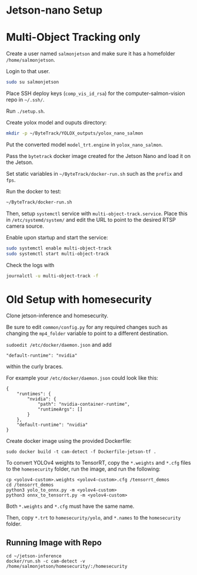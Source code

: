 # Jetson-nano Setup

# Multi-Object Tracking only

Create a user named `salmonjetson` and make sure it has a homefolder `/home/salmonjetson`.

Login to that user.
```bash
sudo su salmonjetson
```

Place SSH deploy keys (`comp_vis_id_rsa`) for the computer-salmon-vision repo in `~/.ssh/`.

Run `./setup.sh`.

Create yolox model and ouputs directory:
```bash
mkdir -p ~/ByteTrack/YOLOX_outputs/yolox_nano_salmon
```

Put the converted model `model_trt.engine` in `yolox_nano_salmon`.

Pass the `bytetrack` docker image created for the Jetson Nano and load it on the Jetson.

Set static variables in `~/ByteTrack/docker-run.sh` such as the `prefix` and `fps`.

Run the docker to test:
```bash
~/ByteTrack/docker-run.sh
```

Then, setup `systemctl` service with `multi-object-track.service`. Place this in `/etc/systemd/system/`
and edit the URL to point to the desired RTSP camera source.

Enable upon startup and start the service:
```bash
sudo systemctl enable multi-object-track
sudo systemctl start multi-object-track
```

Check the logs with
```bash
journalctl -u multi-object-track -f
```

# Old Setup with homesecurity

Clone jetson-inference and homesecurity.

Be sure to edit `common/config.py` for any required changes such as
changing the `mp4_folder` variable to point to a different destination.

`sudoedit /etc/docker/daemon.json` and add
```
"default-runtime": "nvidia"
```
within the curly braces.

For example your `/etc/docker/daemon.json` could look like this:

```
{
    "runtimes": {
        "nvidia": {
            "path": "nvidia-container-runtime",
            "runtimeArgs": []
        }
    },
    "default-runtime": "nvidia"
}
```

Create docker image using the provided Dockerfile:
```
sudo docker build -t cam-detect -f Dockerfile-jetson-tf .
```

To convert YOLOv4 weights to TensorRT, copy the `*.weights` and `*.cfg` files
to the `homesecurity` folder, run the image, and run the following:

```
cp <yolov4-custom>.weights <yolov4-custom>.cfg /tensorrt_demos
cd /tensorrt_demos
python3 yolo_to_onnx.py -m <yolov4-custom>
python3 onnx_to_tensorrt.py -m <yolov4-custom>
```

Both `*.weights` and `*.cfg` must have the same name.

Then, copy `*.trt` to `homesecurity/yolo`, and `*.names` to the `homesecurity` folder.

## Running Image with Repo

```
cd ~/jetson-inference
docker/run.sh -c cam-detect -v /home/salmonjetson/homesecurity/:/homesecurity
```
